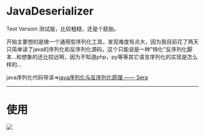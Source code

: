# JavaDeserializer
Test Version 测试版，比较粗糙，还是个胚胎。

开始主要想的是做一个通用型序列化工具，发现难度有点大，因为我目前花了两天只简单读了java的序列化和反序列化源码，这个只能说是一种"特化"反序列化脚本...和想象的还比较远啊，因为不知道php，py等等其它语言序列化的实现是怎么样的...

java序列化代码导读=><a href="http://77sera.cn/2018/08/24/Java%E5%BA%8F%E5%88%97%E5%8C%96%E4%B8%8E%E5%8F%8D%E5%BA%8F%E5%88%97%E5%8C%96%E5%8E%9F%E7%90%86/" target="_blank">java序列化与反序列化原理 —— Sera</a>

---

使用
===


![](http://p6jpvwsnk.bkt.clouddn.com/18-8-25/48156868.jpg)
